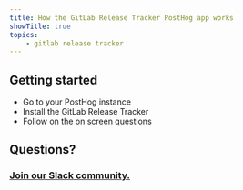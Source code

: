 ```yaml
---
title: How the GitLab Release Tracker PostHog app works
showTitle: true
topics:
    - gitlab release tracker
---
```


## Getting started

* Go to your PostHog instance
* Install the GitLab Release Tracker
* Follow on the on screen questions

## Questions?

### [Join our Slack community.](https://join.slack.com/t/posthogusers/shared_invite/enQtOTY0MzU5NjAwMDY3LTc2MWQ0OTZlNjhkODk3ZDI3NDVjMDE1YjgxY2I4ZjI4MzJhZmVmNjJkN2NmMGJmMzc2N2U3Yjc3ZjI5NGFlZDQ)
